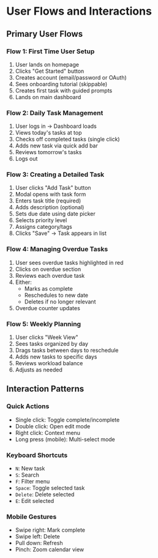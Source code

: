 # User Flows and Interactions

## Primary User Flows

### Flow 1: First Time User Setup
1. User lands on homepage
2. Clicks "Get Started" button
3. Creates account (email/password or OAuth)
4. Sees onboarding tutorial (skippable)
5. Creates first task with guided prompts
6. Lands on main dashboard

### Flow 2: Daily Task Management
1. User logs in → Dashboard loads
2. Views today's tasks at top
3. Checks off completed tasks (single click)
4. Adds new task via quick add bar
5. Reviews tomorrow's tasks
6. Logs out

### Flow 3: Creating a Detailed Task
1. User clicks "Add Task" button
2. Modal opens with task form
3. Enters task title (required)
4. Adds description (optional)
5. Sets due date using date picker
6. Selects priority level
7. Assigns category/tags
8. Clicks "Save" → Task appears in list

### Flow 4: Managing Overdue Tasks
1. User sees overdue tasks highlighted in red
2. Clicks on overdue section
3. Reviews each overdue task
4. Either: 
   - Marks as complete
   - Reschedules to new date
   - Deletes if no longer relevant
5. Overdue counter updates

### Flow 5: Weekly Planning
1. User clicks "Week View"
2. Sees tasks organized by day
3. Drags tasks between days to reschedule
4. Adds new tasks to specific days
5. Reviews workload balance
6. Adjusts as needed

## Interaction Patterns

### Quick Actions
- Single click: Toggle complete/incomplete
- Double click: Open edit mode
- Right click: Context menu
- Long press (mobile): Multi-select mode

### Keyboard Shortcuts
- `N`: New task
- `S`: Search
- `F`: Filter menu
- `Space`: Toggle selected task
- `Delete`: Delete selected
- `E`: Edit selected

### Mobile Gestures
- Swipe right: Mark complete
- Swipe left: Delete
- Pull down: Refresh
- Pinch: Zoom calendar view